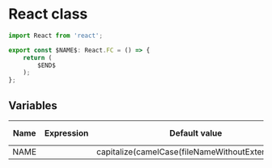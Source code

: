 # React class

```ts
import React from 'react';

export const $NAME$: React.FC = () => {
	return (
		$END$
	);
};
```

## Variables

| Name                     | Expression                 | Default value                                     | Skip if Default |
|--------------------------|----------------------------|---------------------------------------------------|-----------------|
| NAME                     |                            | capitalize(camelCase(fileNameWithoutExtension())) |                 |
